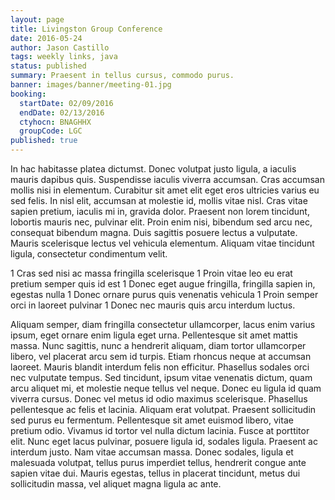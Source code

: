 ```yaml
---
layout: page
title: Livingston Group Conference
date: 2016-05-24
author: Jason Castillo
tags: weekly links, java
status: published
summary: Praesent in tellus cursus, commodo purus.
banner: images/banner/meeting-01.jpg
booking:
  startDate: 02/09/2016
  endDate: 02/13/2016
  ctyhocn: BNAGHHX
  groupCode: LGC
published: true
---
```

In hac habitasse platea dictumst. Donec volutpat justo ligula, a iaculis mauris dapibus quis. Suspendisse iaculis viverra accumsan. Cras accumsan mollis nisi in elementum. Curabitur sit amet elit eget eros ultricies varius eu sed felis. In nisl elit, accumsan at molestie id, mollis vitae nisl. Cras vitae sapien pretium, iaculis mi in, gravida dolor. Praesent non lorem tincidunt, lobortis mauris nec, pulvinar elit. Proin enim nisi, bibendum sed arcu nec, consequat bibendum magna. Duis sagittis posuere lectus a vulputate. Mauris scelerisque lectus vel vehicula elementum. Aliquam vitae tincidunt ligula, consectetur condimentum velit.

1 Cras sed nisi ac massa fringilla scelerisque
1 Proin vitae leo eu erat pretium semper quis id est
1 Donec eget augue fringilla, fringilla sapien in, egestas nulla
1 Donec ornare purus quis venenatis vehicula
1 Proin semper orci in laoreet pulvinar
1 Donec nec mauris quis arcu interdum luctus.

Aliquam semper, diam fringilla consectetur ullamcorper, lacus enim varius ipsum, eget ornare enim ligula eget urna. Pellentesque sit amet mattis massa. Nunc sagittis, nunc a hendrerit aliquam, diam tortor ullamcorper libero, vel placerat arcu sem id turpis. Etiam rhoncus neque at accumsan laoreet. Mauris blandit interdum felis non efficitur. Phasellus sodales orci nec vulputate tempus. Sed tincidunt, ipsum vitae venenatis dictum, quam arcu aliquet mi, et molestie neque tellus vel neque. Donec eu ligula id quam viverra cursus. Donec vel metus id odio maximus scelerisque. Phasellus pellentesque ac felis et lacinia. Aliquam erat volutpat.
Praesent sollicitudin sed purus eu fermentum. Pellentesque sit amet euismod libero, vitae pretium odio. Vivamus id tortor vel nulla dictum lacinia. Fusce at porttitor elit. Nunc eget lacus pulvinar, posuere ligula id, sodales ligula. Praesent ac interdum justo. Nam vitae accumsan massa. Donec sodales, ligula et malesuada volutpat, tellus purus imperdiet tellus, hendrerit congue ante sapien vitae dui. Mauris egestas, tellus in placerat tincidunt, metus dui sollicitudin massa, vel aliquet magna ligula ac ante.
